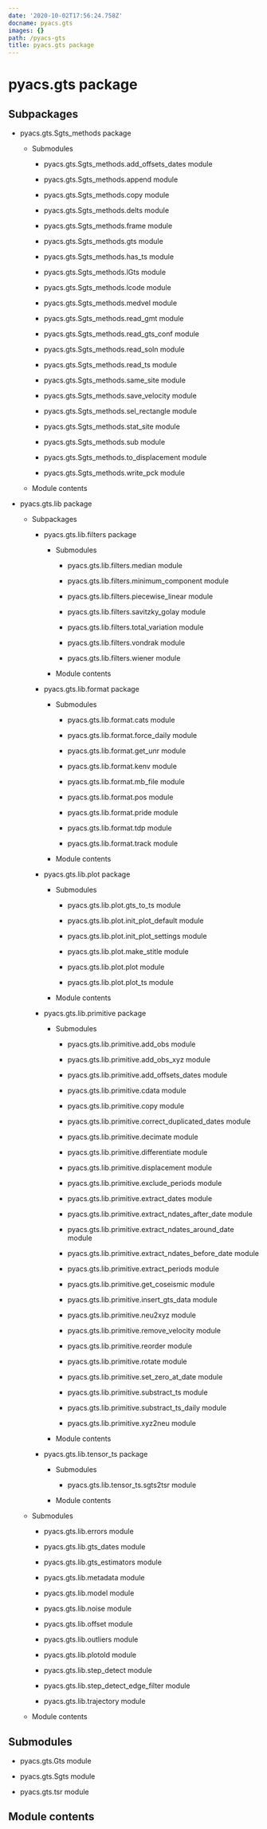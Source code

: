 ```yaml
---
date: '2020-10-02T17:56:24.758Z'
docname: pyacs.gts
images: {}
path: /pyacs-gts
title: pyacs.gts package
---
```


# pyacs.gts package

## Subpackages


* pyacs.gts.Sgts_methods package


    * Submodules


        * pyacs.gts.Sgts_methods.add_offsets_dates module


        * pyacs.gts.Sgts_methods.append module


        * pyacs.gts.Sgts_methods.copy module


        * pyacs.gts.Sgts_methods.delts module


        * pyacs.gts.Sgts_methods.frame module


        * pyacs.gts.Sgts_methods.gts module


        * pyacs.gts.Sgts_methods.has_ts module


        * pyacs.gts.Sgts_methods.lGts module


        * pyacs.gts.Sgts_methods.lcode module


        * pyacs.gts.Sgts_methods.medvel module


        * pyacs.gts.Sgts_methods.read_gmt module


        * pyacs.gts.Sgts_methods.read_gts_conf module


        * pyacs.gts.Sgts_methods.read_soln module


        * pyacs.gts.Sgts_methods.read_ts module


        * pyacs.gts.Sgts_methods.same_site module


        * pyacs.gts.Sgts_methods.save_velocity module


        * pyacs.gts.Sgts_methods.sel_rectangle module


        * pyacs.gts.Sgts_methods.stat_site module


        * pyacs.gts.Sgts_methods.sub module


        * pyacs.gts.Sgts_methods.to_displacement module


        * pyacs.gts.Sgts_methods.write_pck module


    * Module contents


* pyacs.gts.lib package


    * Subpackages


        * pyacs.gts.lib.filters package


            * Submodules


                * pyacs.gts.lib.filters.median module


                * pyacs.gts.lib.filters.minimum_component module


                * pyacs.gts.lib.filters.piecewise_linear module


                * pyacs.gts.lib.filters.savitzky_golay module


                * pyacs.gts.lib.filters.total_variation module


                * pyacs.gts.lib.filters.vondrak module


                * pyacs.gts.lib.filters.wiener module


            * Module contents


        * pyacs.gts.lib.format package


            * Submodules


                * pyacs.gts.lib.format.cats module


                * pyacs.gts.lib.format.force_daily module


                * pyacs.gts.lib.format.get_unr module


                * pyacs.gts.lib.format.kenv module


                * pyacs.gts.lib.format.mb_file module


                * pyacs.gts.lib.format.pos module


                * pyacs.gts.lib.format.pride module


                * pyacs.gts.lib.format.tdp module


                * pyacs.gts.lib.format.track module


            * Module contents


        * pyacs.gts.lib.plot package


            * Submodules


                * pyacs.gts.lib.plot.gts_to_ts module


                * pyacs.gts.lib.plot.init_plot_default module


                * pyacs.gts.lib.plot.init_plot_settings module


                * pyacs.gts.lib.plot.make_stitle module


                * pyacs.gts.lib.plot.plot module


                * pyacs.gts.lib.plot.plot_ts module


            * Module contents


        * pyacs.gts.lib.primitive package


            * Submodules


                * pyacs.gts.lib.primitive.add_obs module


                * pyacs.gts.lib.primitive.add_obs_xyz module


                * pyacs.gts.lib.primitive.add_offsets_dates module


                * pyacs.gts.lib.primitive.cdata module


                * pyacs.gts.lib.primitive.copy module


                * pyacs.gts.lib.primitive.correct_duplicated_dates module


                * pyacs.gts.lib.primitive.decimate module


                * pyacs.gts.lib.primitive.differentiate module


                * pyacs.gts.lib.primitive.displacement module


                * pyacs.gts.lib.primitive.exclude_periods module


                * pyacs.gts.lib.primitive.extract_dates module


                * pyacs.gts.lib.primitive.extract_ndates_after_date module


                * pyacs.gts.lib.primitive.extract_ndates_around_date module


                * pyacs.gts.lib.primitive.extract_ndates_before_date module


                * pyacs.gts.lib.primitive.extract_periods module


                * pyacs.gts.lib.primitive.get_coseismic module


                * pyacs.gts.lib.primitive.insert_gts_data module


                * pyacs.gts.lib.primitive.neu2xyz module


                * pyacs.gts.lib.primitive.remove_velocity module


                * pyacs.gts.lib.primitive.reorder module


                * pyacs.gts.lib.primitive.rotate module


                * pyacs.gts.lib.primitive.set_zero_at_date module


                * pyacs.gts.lib.primitive.substract_ts module


                * pyacs.gts.lib.primitive.substract_ts_daily module


                * pyacs.gts.lib.primitive.xyz2neu module


            * Module contents


        * pyacs.gts.lib.tensor_ts package


            * Submodules


                * pyacs.gts.lib.tensor_ts.sgts2tsr module


            * Module contents


    * Submodules


        * pyacs.gts.lib.errors module


        * pyacs.gts.lib.gts_dates module


        * pyacs.gts.lib.gts_estimators module


        * pyacs.gts.lib.metadata module


        * pyacs.gts.lib.model module


        * pyacs.gts.lib.noise module


        * pyacs.gts.lib.offset module


        * pyacs.gts.lib.outliers module


        * pyacs.gts.lib.plotold module


        * pyacs.gts.lib.step_detect module


        * pyacs.gts.lib.step_detect_edge_filter module


        * pyacs.gts.lib.trajectory module


    * Module contents


## Submodules


* pyacs.gts.Gts module


* pyacs.gts.Sgts module


* pyacs.gts.tsr module


## Module contents
